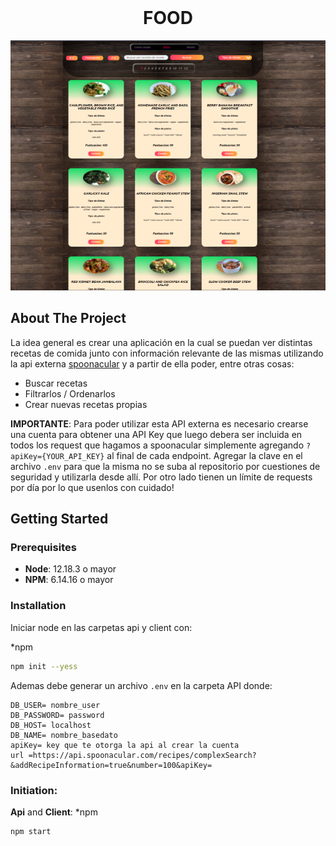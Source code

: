 <div id="top"></div>
<!--
*** Thanks for checking out the Best-README-Template. If you have a suggestion
*** that would make this better, please fork the repo and create a pull request
*** or simply open an issue with the tag "enhancement".
*** Don't forget to give the project a star!
*** Thanks again! Now go create something AMAZING! :D
-->



<!-- PROJECT SHIELDS -->
<!--
*** I'm using markdown "reference style" links for readability.
*** Reference links are enclosed in brackets [ ] instead of parentheses ( ).
*** See the bottom of this document for the declaration of the reference variables
*** for contributors-url, forks-url, etc. This is an optional, concise syntax you may use.
*** https://www.markdownguide.org/basic-syntax/#reference-style-links
-->
<!--
[![Contributors][contributors-shield]][contributors-url]
[![Forks][forks-shield]][forks-url]
[![Stargazers][stars-shield]][stars-url]
[![Issues][issues-shield]][issues-url]
[![MIT License][license-shield]][license-url]
[![LinkedIn][linkedin-shield]][linkedin-url]
-->


<!-- PROJECT LOGO -->

<br />
<div align="center">
  <h1 align="center">FOOD</h1>
 

  <img src="images/Home.png" alt="Logo" width="600" height="400">
</div>


<!-- ABOUT THE PROJECT -->
## About The Project
La idea general es crear una aplicación en la cual se puedan ver distintas recetas de comida junto con información relevante de las mismas utilizando la api externa [spoonacular](https://spoonacular.com/food-api) y a partir de ella poder, entre otras cosas:

- Buscar recetas
- Filtrarlos / Ordenarlos
- Crear nuevas recetas propias


__IMPORTANTE__: Para poder utilizar esta API externa es necesario crearse una cuenta para obtener una API Key que luego debera ser incluida en todos los request que hagamos a spoonacular simplemente agregando `?apiKey={YOUR_API_KEY}` al final de cada endpoint. Agregar la clave en el archivo `.env` para que la misma no se suba al repositorio por cuestiones de seguridad y utilizarla desde allí. Por otro lado tienen un límite de requests por día por lo que usenlos con cuidado!





<!-- GETTING STARTED -->
## Getting Started



### Prerequisites

 * __Node__: 12.18.3 o mayor
 * __NPM__: 6.14.16 o mayor
 

### Installation

Iniciar node en las carpetas api y client con:

*npm 
```sh
npm init --yess
```

Ademas debe generar un archivo `.env` en la carpeta API donde:

```.env
DB_USER= nombre_user
DB_PASSWORD= password
DB_HOST= localhost
DB_NAME= nombre_basedato
apiKey= key que te otorga la api al crear la cuenta
url =https://api.spoonacular.com/recipes/complexSearch?&addRecipeInformation=true&number=100&apiKey=
```

### Initiation:

__Api__ and __Client__:
*npm 
```sh
npm start
```


